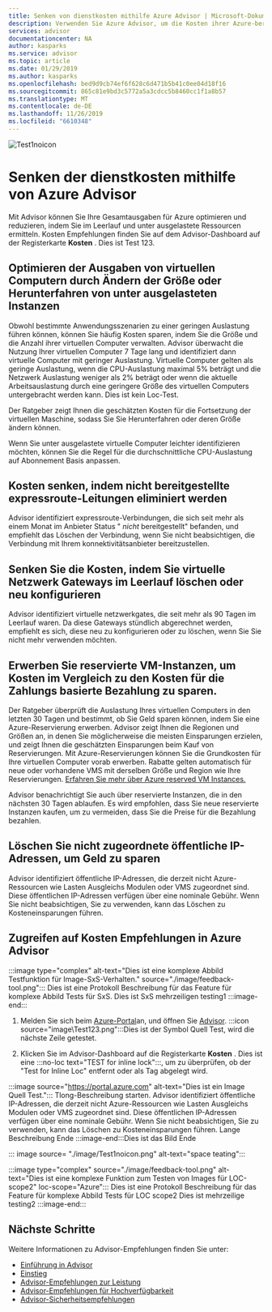 ```yaml
---
title: Senken von dienstkosten mithilfe Azure Advisor | Microsoft-Dokumentation
description: Verwenden Sie Azure Advisor, um die Kosten ihrer Azure-bereit Stellungen zu optimieren.
services: advisor
documentationcenter: NA
author: kasparks
ms.service: advisor
ms.topic: article
ms.date: 01/29/2019
ms.author: kasparks
ms.openlocfilehash: bed9d9cb74ef6f628c6d471b5b41c0ee04d18f16
ms.sourcegitcommit: 865c81e9bd3c5772a5a3cdcc5b8460cc1f1a8b57
ms.translationtype: MT
ms.contentlocale: de-DE
ms.lasthandoff: 11/26/2019
ms.locfileid: "6610348"
---
```

![Test1noicon](./image/Test1noicon.png)

# <a name="reduce-service-costs-using-azure-advisor"></a>Senken der dienstkosten mithilfe von Azure Advisor

Mit Advisor können Sie Ihre Gesamtausgaben für Azure optimieren und reduzieren, indem Sie im Leerlauf und unter ausgelastete Ressourcen ermitteln. Kosten Empfehlungen finden Sie auf dem Advisor-Dashboard auf der Registerkarte **Kosten** . Dies ist Test 123.

## <a name="optimize-virtual-machine-spend-by-resizing-or-shutting-down-underutilized-instances"></a>Optimieren der Ausgaben von virtuellen Computern durch Ändern der Größe oder Herunterfahren von unter ausgelasteten Instanzen 

Obwohl bestimmte Anwendungsszenarien zu einer geringen Auslastung führen können, können Sie häufig Kosten sparen, indem Sie die Größe und die Anzahl ihrer virtuellen Computer verwalten. Advisor überwacht die Nutzung Ihrer virtuellen Computer 7 Tage lang und identifiziert dann virtuelle Computer mit geringer Auslastung. Virtuelle Computer gelten als geringe Auslastung, wenn die CPU-Auslastung maximal 5% beträgt und die Netzwerk Auslastung weniger als 2% beträgt oder wenn die aktuelle Arbeitsauslastung durch eine geringere Größe des virtuellen Computers untergebracht werden kann. Dies ist kein Loc-Test.

Der Ratgeber zeigt Ihnen die geschätzten Kosten für die Fortsetzung der virtuellen Maschine, sodass Sie Sie Herunterfahren oder deren Größe ändern können.

Wenn Sie unter ausgelastete virtuelle Computer leichter identifizieren möchten, können Sie die Regel für die durchschnittliche CPU-Auslastung auf Abonnement Basis anpassen.

## <a name="reduce-costs-by-eliminating-unprovisioned-expressroute-circuits"></a>Kosten senken, indem nicht bereitgestellte expressroute-Leitungen eliminiert werden

Advisor identifiziert expressroute-Verbindungen, die sich seit mehr als einem Monat im Anbieter Status " *nicht* bereitgestellt" befanden, und empfiehlt das Löschen der Verbindung, wenn Sie nicht beabsichtigen, die Verbindung mit Ihrem konnektivitätsanbieter bereitzustellen.

## <a name="reduce-costs-by-deleting-or-reconfiguring-idle-virtual-network-gateways"></a>Senken Sie die Kosten, indem Sie virtuelle Netzwerk Gateways im Leerlauf löschen oder neu konfigurieren

Advisor identifiziert virtuelle netzwerkgates, die seit mehr als 90 Tagen im Leerlauf waren. Da diese Gateways stündlich abgerechnet werden, empfiehlt es sich, diese neu zu konfigurieren oder zu löschen, wenn Sie Sie nicht mehr verwenden möchten. 

## <a name="buy-reserved-virtual-machine-instances-to-save-money-over-pay-as-you-go-costs"></a>Erwerben Sie reservierte VM-Instanzen, um Kosten im Vergleich zu den Kosten für die Zahlungs basierte Bezahlung zu sparen.

Der Ratgeber überprüft die Auslastung Ihres virtuellen Computers in den letzten 30 Tagen und bestimmt, ob Sie Geld sparen können, indem Sie eine Azure-Reservierung erwerben. Advisor zeigt Ihnen die Regionen und Größen an, in denen Sie möglicherweise die meisten Einsparungen erzielen, und zeigt Ihnen die geschätzten Einsparungen beim Kauf von Reservierungen. Mit Azure-Reservierungen können Sie die Grundkosten für Ihre virtuellen Computer vorab erwerben. Rabatte gelten automatisch für neue oder vorhandene VMS mit derselben Größe und Region wie Ihre Reservierungen. [Erfahren Sie mehr über Azure reserved VM Instances.](https://azure.microsoft.com/pricing/reserved-vm-instances/)

Advisor benachrichtigt Sie auch über reservierte Instanzen, die in den nächsten 30 Tagen ablaufen. Es wird empfohlen, dass Sie neue reservierte Instanzen kaufen, um zu vermeiden, dass Sie die Preise für die Bezahlung bezahlen.

## <a name="delete-unassociated-public-ip-addresses-to-save-money"></a>Löschen Sie nicht zugeordnete öffentliche IP-Adressen, um Geld zu sparen

Advisor identifiziert öffentliche IP-Adressen, die derzeit nicht Azure-Ressourcen wie Lasten Ausgleichs Modulen oder VMS zugeordnet sind. Diese öffentlichen IP-Adressen verfügen über eine nominale Gebühr. Wenn Sie nicht beabsichtigen, Sie zu verwenden, kann das Löschen zu Kosteneinsparungen führen.

## <a name="how-to-access-cost-recommendations-in-azure-advisor"></a>Zugreifen auf Kosten Empfehlungen in Azure Advisor

:::image type="complex"  alt-text="Dies ist eine komplexe Abbild Testfunktion für Image-SxS-Verhalten." source="./image/feedback-tool.png"::: 
Dies ist eine Protokoll Beschreibung für das Feature für komplexe Abbild Tests für SxS. Dies ist SxS mehrzeiligen testing1 :::image-end:::

1. Melden Sie sich beim [Azure-Portal](https://portal.azure.com)an, und öffnen Sie [Advisor](https://aka.ms/azureadvisordashboard).
:::icon source="image\Test123.png":::Dies ist der Symbol Quell Test, wird die nächste Zeile getestet.

2.  Klicken Sie im Advisor-Dashboard auf die Registerkarte **Kosten** . Dies ist eine :::no-loc text="TEST for inline lock":::, um zu überprüfen, ob der "Test for Inline Loc" entfernt oder als Tag abgelegt wird.

:::image source="https://portal.azure.com" alt-text="Dies ist ein Image Quell Test.":::
Tlong-Beschreibung starten. Advisor identifiziert öffentliche IP-Adressen, die derzeit nicht Azure-Ressourcen wie Lasten Ausgleichs Modulen oder VMS zugeordnet sind. Diese öffentlichen IP-Adressen verfügen über eine nominale Gebühr. Wenn Sie nicht beabsichtigen, Sie zu verwenden, kann das Löschen zu Kosteneinsparungen führen.
Lange Beschreibung Ende :::image-end:::Dies ist das Bild Ende

::: image source= "./image/Test1noicon.png" alt-text="space teating":::

:::image type="complex" source="./image/feedback-tool.png" alt-text="Dies ist eine komplexe Funktion zum Testen von Images für LOC-scope2" loc-scope="Azure"::: 
Dies ist eine Protokoll Beschreibung für das Feature für komplexe Abbild Tests für LOC scope2 Dies ist mehrzeilige testing2 :::image-end:::

## <a name="next-steps"></a>Nächste Schritte

Weitere Informationen zu Advisor-Empfehlungen finden Sie unter:
* [Einführung in Advisor](advisor-overview.md)
* [Einstieg](advisor-get-started.md)
* [Advisor-Empfehlungen zur Leistung](advisor-cost-recommendations.md)
* [Advisor-Empfehlungen für Hochverfügbarkeit](advisor-cost-recommendations.md)
* [Advisor-Sicherheitsempfehlungen](advisor-cost-recommendations.md)
